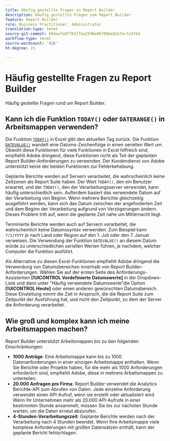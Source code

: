 ```yaml
---
title: Häufig gestellte Fragen zu Report Builder
description: Häufig gestellte Fragen zum Report Builder
feature: Report Builder
role: Business Practitioner, Administrator
translation-type: tm+mt
source-git-commit: 894ee7a8f761f7aa2590e06708be82e7ecfa3f6d
workflow-type: tm+mt
source-wordcount: '426'
ht-degree: 1%

---
```



# Häufig gestellte Fragen zu Report Builder

Häufig gestellte Fragen rund um Report Builder.

## Kann ich die Funktion `TODAY()` oder `DATERANGE()` in Arbeitsmappen verwenden?

Die Funktion [`TODAY()`](https://support.microsoft.com/en-us/office/today-function-5eb3078d-a82c-4736-8930-2f51a028fdd9) in Excel gibt den aktuellen Tag zurück. Die Funktion [`DATEVALUE()`](https://support.microsoft.com/en-us/office/datevalue-function-df8b07d4-7761-4a93-bc33-b7471bbff252) wandelt eine Datums-Zeichenfolge in einen seriellen Wert um. Obwohl diese Funktionen für viele Funktionen in Excel hilfreich sind, empfiehlt Adobe dringend, diese Funktionen nicht als Teil der geplanten Report Builder-Anforderungen zu verwenden. Der Kundendienst von Adobe unterstützt keine der beiden Funktionen zur Fehlerbehebung.

Geplante Berichte werden auf Servern verarbeitet, die wahrscheinlich keine Zeitzonen als Report Suite haben. Der Wert `TODAY()`, den ein Benutzer erwartet, und der `TODAY()`, den der Verarbeitungsserver verwendet, kann häufig unterschiedlich sein. Außerdem basiert das verwendete Datum auf der Verarbeitung von Beginn. Wenn mehrere Berichte gleichzeitig ausgeführt werden, kann sich das Datum zwischen der angeforderten Zeit und dem Beginn der Verarbeitung aufgrund von Verzögerungen ändern. Dieses Problem tritt auf, wenn die geplante Zeit nahe um Mitternacht liegt.

Terminierte Berichte werden auch auf Servern verarbeitet, die wahrscheinlich keine Datumssyntax verwenden. Zum Beispiel kann `7/1/YYYY` je nach Land oder Region auf den 1. Juli oder den 7. Januar verweisen. Die Verwendung der Funktion `DATEVALUE()` an diesem Datum würde zu unterschiedlichen seriellen Werten führen, je nachdem, welcher Computer die Funktion ausführt.

Als Alternative zu diesen Excel-Funktionen empfiehlt Adobe dringend die Verwendung von Datumsbereichen innerhalb von Report Builder-Anforderungen. Wählen Sie auf der ersten Seite des Anforderungs-Assistenten **[!UICONTROL Vordefinierte Datumswerte]** in der Dropdown-Liste und dann unter &quot;Häufig verwendete Datumswerte&quot;die Option **[!UICONTROL Heute]** oder einen anderen gewünschten Datumsbereich. Diese Einstellung nimmt die Zeit in Anspruch, die die Report Suite zum Zeitpunkt der Ausführung hat, und nicht den Zeitpunkt, zu dem der Server die Anforderung verarbeitet.

## Wie groß und komplex kann ich meine Arbeitsmappen machen?

Report Builder unterstützt Arbeitsmappen bis zu den folgenden Einschränkungen:

* **1000 Anträge**: Eine Arbeitsmappe kann bis zu 1000 Datenanforderungen in einer einzigen Arbeitsmappe enthalten. Wenn Sie Berichte oder Projekte haben, für die mehr als 1000 Anforderungen erforderlich sind, empfiehlt Adobe, diese in mehrere Arbeitsmappen zu unterteilen.
* **20.000 Anfragen pro Firma**: Report Builder verwendet die Analytics Berichte-API zum Abrufen von Daten. Jede einzelne Anforderung verwendet einen API-Aufruf, wenn sie erstellt oder aktualisiert wird. Wenn Ihr Unternehmen mehr als 20.000 API-Aufrufe in einer bestimmten Stunde ansammelt, müssen Sie bis zur nächsten Stunde warten, um die Daten erneut abzurufen.
* **4-Stunden-Verarbeitungszeit**: Geplante Berichte werden nach der Verarbeitung nach 4 Stunden beendet. Wenn Ihre Arbeitsmappe viele komplexe Anforderungen mit großen Datensätzen enthält, kann der geplante Bericht fehlschlagen.
